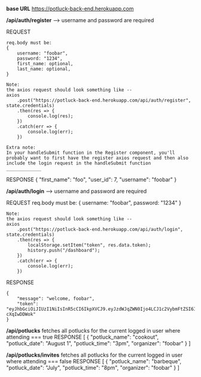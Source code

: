 **base URL**
https://potluck-back-end.herokuapp.com

**/api/auth/register** --> username and password are required

REQUEST

    req.body must be: 
    {
        username: "foobar",
        password: "1234",
        first_name: optional,
        last_name: optional,
    }

    Note: 
    the axios request should look something like --
    axios
        .post("https://potluck-back-end.herokuapp.com/api/auth/register", state.credentials)
        .then(res => {
            console.log(res);
        })
        .catch(err => {
            console.log(err);
        })

    Extra note:
    In your handleSubmit function in the Register component, you'll probably want to first have the register axios request and then also include the login request in the handleSubmit function
    _____________

RESPONSE
    {
        "first_name": "foo",
        "user_id": 7,
        "username": "foobar"
    }


**/api/auth/login** --> username and password are required

REQUEST
        req.body must be: 
    {
        username: "foobar",
        password: "1234"
    }

    Note: 
    the axios request should look something like --
    axios
        .post("https://potluck-back-end.herokuapp.com/api/auth/login", state.credentials)
        .then(res => {
            localStorage.setItem("token", res.data.token);
            history.push("/dashboard");
        })
        .catch(err => {
            console.log(err);
        })

RESPONSE

    {
        "message": "welcome, foobar",
        "token": "eyJhbGciOiJIUzI1NiIsInR5cCI6IkpXVCJ9.eyJzdWJqZWN0Ijo4LCJ1c2VybmFtZSI6ImRhdmVkYXZlIiwiaWF0IjoxNjI3NDUyNDI3LCJleHAiOjE2Mjc1Mzg4Mjd9.6FWVD93oWilHuMRdWc2OM2IJue6P5Tkr-cXqIwDDWok"
    }


**/api/potlucks**
fetches all potlucks for the current logged in user where attending === true
RESPONSE
[
    {
        "potluck_name": "cookout",
        "potluck_date": "August 1",
        "potluck_time": "3pm",
        "organizer": "foobar"
    }
]

**/api/potlucks/invites**
fetches all potlucks for the current logged in user where attending === false
RESPONSE
[
    {
        "potluck_name": "barbeque",
        "potluck_date": "July",
        "potluck_time": "8pm",
        "organizer": "foobar"
    }
]